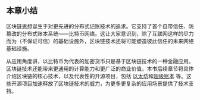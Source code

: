 ## 本章小结

区块链思想诞生于对更先进的分布式记账技术的追求。它支持了首个自带信任、防篡改的分布式账本系统——比特币网络。这让大家意识到，除了互联网这样的尽力而为（不保证可信）的基础设施外，区块链技术还将可能塑造彼此信任的未来网络基础设施。

从应用角度讲，以比特币为代表的加密货币只是基于区块链技术的一种金融应用。区块链技术还能带来更通用的计算能力和更广泛的商业价值。本书后续章节将具体介绍区块链的核心技术，以及代表性的开源项目，包括 [以太坊](https://www.ethereum.org/)和[超级账本](https://hyperledger.org) 等。这些开源项目加速释放了区块链技术的威力，为更多更复杂的应用场景提供了技术支持。

